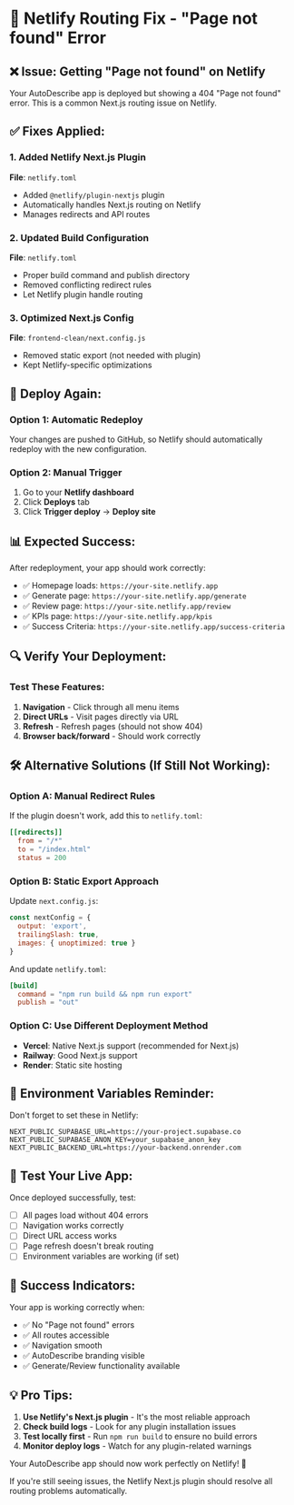 # 🔧 Netlify Routing Fix - "Page not found" Error

## ❌ Issue: Getting "Page not found" on Netlify

Your AutoDescribe app is deployed but showing a 404 "Page not found" error. This is a common Next.js routing issue on Netlify.

## ✅ Fixes Applied:

### 1. Added Netlify Next.js Plugin
**File**: `netlify.toml`
- Added `@netlify/plugin-nextjs` plugin
- Automatically handles Next.js routing on Netlify
- Manages redirects and API routes

### 2. Updated Build Configuration
**File**: `netlify.toml`
- Proper build command and publish directory
- Removed conflicting redirect rules
- Let Netlify plugin handle routing

### 3. Optimized Next.js Config
**File**: `frontend-clean/next.config.js`
- Removed static export (not needed with plugin)
- Kept Netlify-specific optimizations

## 🚀 Deploy Again:

### Option 1: Automatic Redeploy
Your changes are pushed to GitHub, so Netlify should automatically redeploy with the new configuration.

### Option 2: Manual Trigger
1. Go to your **Netlify dashboard**
2. Click **Deploys** tab
3. Click **Trigger deploy** → **Deploy site**

## 📊 Expected Success:

After redeployment, your app should work correctly:
- ✅ Homepage loads: `https://your-site.netlify.app`
- ✅ Generate page: `https://your-site.netlify.app/generate`
- ✅ Review page: `https://your-site.netlify.app/review`
- ✅ KPIs page: `https://your-site.netlify.app/kpis`
- ✅ Success Criteria: `https://your-site.netlify.app/success-criteria`

## 🔍 Verify Your Deployment:

### Test These Features:
1. **Navigation** - Click through all menu items
2. **Direct URLs** - Visit pages directly via URL
3. **Refresh** - Refresh pages (should not show 404)
4. **Browser back/forward** - Should work correctly

## 🛠️ Alternative Solutions (If Still Not Working):

### Option A: Manual Redirect Rules
If the plugin doesn't work, add this to `netlify.toml`:
```toml
[[redirects]]
  from = "/*"
  to = "/index.html"
  status = 200
```

### Option B: Static Export Approach
Update `next.config.js`:
```javascript
const nextConfig = {
  output: 'export',
  trailingSlash: true,
  images: { unoptimized: true }
}
```

And update `netlify.toml`:
```toml
[build]
  command = "npm run build && npm run export"
  publish = "out"
```

### Option C: Use Different Deployment Method
- **Vercel**: Native Next.js support (recommended for Next.js)
- **Railway**: Good Next.js support
- **Render**: Static site hosting

## 🎯 Environment Variables Reminder:

Don't forget to set these in Netlify:
```env
NEXT_PUBLIC_SUPABASE_URL=https://your-project.supabase.co
NEXT_PUBLIC_SUPABASE_ANON_KEY=your_supabase_anon_key
NEXT_PUBLIC_BACKEND_URL=https://your-backend.onrender.com
```

## 📱 Test Your Live App:

Once deployed successfully, test:
- [ ] All pages load without 404 errors
- [ ] Navigation works correctly
- [ ] Direct URL access works
- [ ] Page refresh doesn't break routing
- [ ] Environment variables are working (if set)

## 🎉 Success Indicators:

Your app is working correctly when:
- ✅ No "Page not found" errors
- ✅ All routes accessible
- ✅ Navigation smooth
- ✅ AutoDescribe branding visible
- ✅ Generate/Review functionality available

## 💡 Pro Tips:

1. **Use Netlify's Next.js plugin** - It's the most reliable approach
2. **Check build logs** - Look for any plugin installation issues
3. **Test locally first** - Run `npm run build` to ensure no build errors
4. **Monitor deploy logs** - Watch for any plugin-related warnings

Your AutoDescribe app should now work perfectly on Netlify! 🚀

If you're still seeing issues, the Netlify Next.js plugin should resolve all routing problems automatically.